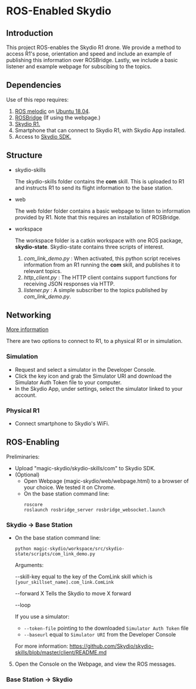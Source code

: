 # ROS-Enabled Skydio

## Introduction

This project ROS-enables the Skydio R1 drone. We provide a method to access R1's pose, orientation and speed and include an example of publishing this information over ROSBridge. Lastly, we include a basic listener and example webpage for subscibing to the topics. 


## Dependencies

Use of this repo requires:  
1. [ROS melodic](http://wiki.ros.org/melodic) on [Ubuntu 18.04](https://www.ubuntu.com/download/desktop). 
2. [ROSBridge](http://wiki.ros.org/rosbridge_suite) (If using the webpage.)
2. [Skydio R1.](https://www.skydio.com/)
3. Smartphone that can connect to Skydio R1, with Skydio App installed.  
4. Access to [Skydio SDK.](https://www.skydio.com/developer/)


## Structure 

- skydio-skills

    The skydio-skills folder contains the **com** skill. This is uploaded to R1 and instructs R1 to send its flight information to the base station. 

- web 

    The web folder folder contains a basic webpage to listen to information provided by R1. Note that this requires an installation of ROSBridge. 

- workspace

    The workspace folder is a catkin workspace with one ROS package, **skydio-state**. Skydio-state contains three scripts of interest. 
    1. *com_link_demo.py* : When activated, this python script receives information from an R1 running the **com** skill, and publishes it to relevant topics. 
    2. *http_client.py* : The HTTP client contains support functions for receiving JSON responses via HTTP. 
    3. *listener.py* : A simple subscriber to the topics published by *com_link_demo.py*. 

## Networking 

[More information](https://github.com/Skydio/skydio-skills/blob/master/client/README.md)

There are two options to connect to R1, to a physical R1 or in simulation. 

### Simulation 

- Request and select a simulator in the Developer Console.  
- Click the key icon and grab the Simulator URI and download the Simulator Auth Token file to your computer. 
- In the Skydio App, under settings, select the simulator linked to your account. 

### Physical R1 

- Connect smartphone to Skydio's WiFi. 


## ROS-Enabling

Preliminaries: 
- Upload "magic-skydio/skydio-skills/com" to Skydio SDK.  
- (Optional) 
    - Open Webpage (magic-skydio/web/webpage.html) to a browser of your choice. We tested it on Chrome. 
    - On the base station command line: 
        ```
        roscore
        roslaunch rosbridge_server rosbridge_websocket.launch
        ```
### Skydio -> Base Station

- On the base station command line: 
    ```
    python magic-skydio/workspace/src/skydio-state/scripts/com_link_demo.py
    
    ```
    Arguments: 
    
    --skill-key equal to the key of the ComLink skill which is `[your_skillset_name].com_link.ComLink`
    
    --forward X Tells the Skydio to move X forward
    
    --loop 
     
    If you use a simulator: 
    - `--token-file` pointing to the downloaded `Simulator Auth Token` file
    - `--baseurl` equal to `Simulator URI` from the Developer Console

    For more information: https://github.com/Skydio/skydio-skills/blob/master/client/README.md

5. Open the Console on the Webpage, and view the ROS messages.



### Base Station -> Skydio


